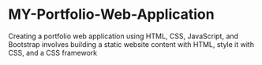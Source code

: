 # MY-Portfolio-Web-Application
Creating a portfolio web application using HTML, CSS, JavaScript, and Bootstrap involves building a static website  content with HTML, style it with CSS, and  a CSS framework
